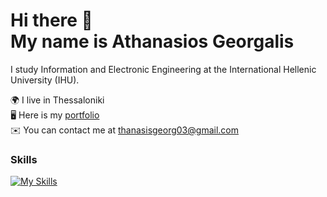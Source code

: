 <h1>Hi there 👋 <br>My name is Athanasios Georgalis</h1>

I study Information and Electronic Engineering at the International Hellenic University (IHU).

🌍 I live in Thessaloniki<br>
🖥️ Here is my <a href="https://thanasisgeorg.github.io/my_portfolio/" target="_blank">portfolio</a><br>
✉️ You can contact me at <a>thanasisgeorg03@gmail.com</a>

### Skills

[![My Skills](https://skillicons.dev/icons?i=c,java,html,css,js)](https://skillicons.dev)

